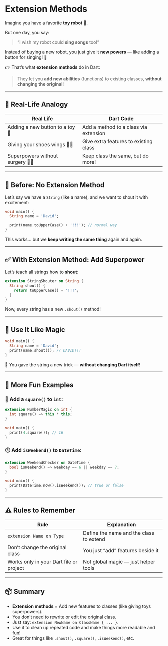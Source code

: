 # Extension Methods

Imagine you have a favorite **toy robot** 🤖.

But one day, you say:

> “I wish my robot could **sing songs** too!”

Instead of buying a new robot, you just give it **new powers** — like adding a button for singing! 🎵

👉 That’s what **extension methods** do in Dart:

> They let you **add new abilities** (functions) to existing classes, **without changing the original**!

---

## 🎁 Real-Life Analogy

| Real Life                         | Dart Code                             |
|-----------------------------------|---------------------------------------|
| Adding a new button to a toy 🧸   | Add a method to a class via extension |
| Giving your shoes wings 🪽👟      | Give extra features to existing class |
| Superpowers without surgery 🦸‍♂️ | Keep class the same, but do more!     |

---

## 🚫 Before: No Extension Method

Let’s say we have a `String` (like a name), and we want to shout it with excitement:

```dart
void main() {
  String name = 'David';

  print(name.toUpperCase() + '!!!'); // normal way
}
```

This works… but we **keep writing the same thing** again and again.

---

## ✅ With Extension Method: Add Superpower

Let’s teach all strings how to **shout**:

```dart
extension StringShouter on String {
  String shout() {
    return toUpperCase() + '!!!';
  }
}
```

Now, every string has a new `.shout()` method!

---

## 🧒 Use It Like Magic

```dart
void main() {
  String name = 'David';
  print(name.shout()); // DAVID!!!
}
```

🎉 You gave the string a new trick — **without changing Dart itself**!

---

## 🎨 More Fun Examples

### 🧮 Add a `square()` to `int`:

```dart
extension NumberMagic on int {
  int square() => this * this;
}
```

```dart
void main() {
  print(4.square()); // 16
}
```

### 🕒 Add `isWeekend()` to `DateTime`:

```dart
extension WeekendChecker on DateTime {
  bool isWeekend() => weekday == 6 || weekday == 7;
}
```

```dart
void main() {
  print(DateTime.now().isWeekend()); // true or false
}
```

---

## ⚠️ Rules to Remember

| Rule                                    | Explanation                             |
|-----------------------------------------|-----------------------------------------|
| `extension Name on Type`                | Define the name and the class to extend |
| Don’t change the original class         | You just “add” features beside it       |
| Works only in your Dart file or project | Not global magic — just helper tools    |

---

## 📦 Summary

* **Extension methods** = Add new features to classes (like giving toys superpowers).
* You don’t need to rewrite or edit the original class.
* Just say: `extension NewName on ClassName { ... }`.
* Use it to clean up repeated code and make things more readable and fun!
* Great for things like `.shout()`, `.square()`, `.isWeekend()`, etc.

